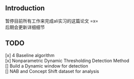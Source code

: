 ## Introduction
暂停目前所有工作来完成ali实习的这篇论文 =x=  
后期会更新详细细节

## TODO
[x] 4 Baseline algorithm  
[x] Nonparametric Dynamic Thresholding Detection Method  
[] Build a Dynamic window for detection  
[] NAB and Concept Shift dataset for analysis   
